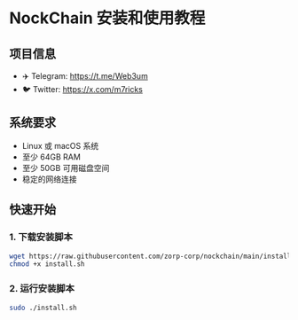 # NockChain 安装和使用教程

## 项目信息
- ✈️ Telegram: https://t.me/Web3um
- 🐦 Twitter: https://x.com/m7ricks

## 系统要求
- Linux 或 macOS 系统
- 至少 64GB RAM
- 至少 50GB 可用磁盘空间
- 稳定的网络连接

## 快速开始

### 1. 下载安装脚本
```bash
wget https://raw.githubusercontent.com/zorp-corp/nockchain/main/install.sh
chmod +x install.sh
```

### 2. 运行安装脚本
```bash
sudo ./install.sh
```


